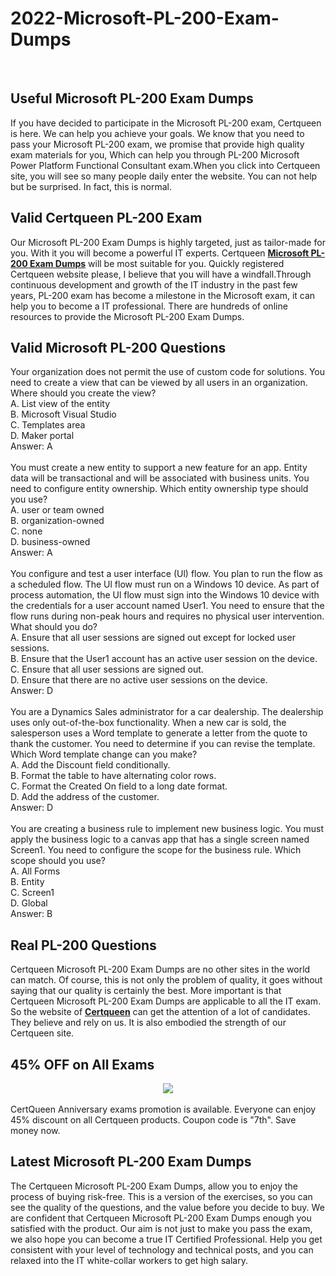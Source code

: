 # 2022-Microsoft-PL-200-Exam-Dumps
<br />
<h2>
	Useful Microsoft PL-200 Exam Dumps
</h2>
If you have decided to participate in the Microsoft PL-200 exam, Certqueen is here. We can help you achieve your goals. We know that you need to pass your Microsoft PL-200 exam, we promise that provide high quality exam materials for you, Which can help you through PL-200 Microsoft Power Platform Functional Consultant exam.When you click into Certqueen site, you will see so many people daily enter the website. You can not help but be surprised. In fact, this is normal.<br />
<h2>
	Valid Certqueen PL-200 Exam
</h2>
Our Microsoft PL-200 Exam Dumps is highly targeted, just as tailor-made for you. With it you will become a powerful IT experts. Certqueen <a href="https://www.certqueen.com/PL-200.html" target="_blank"><strong>Microsoft PL-200 Exam Dumps</strong></a> will be most suitable for you. Quickly registered Certqueen website please, I believe that you will have a windfall.Through continuous development and growth of the IT industry in the past few years, PL-200 exam has become a milestone in the Microsoft exam, it can help you to become a IT professional. There are hundreds of online resources to provide the Microsoft PL-200 Exam Dumps.<br />
<h2>
	Valid Microsoft PL-200 Questions
</h2>
Your organization does not permit the use of custom code for solutions. You need to create a view that can be viewed by all users in an organization. Where should you create the view? <br />
A. List view of the entity <br />
B. Microsoft Visual Studio <br />
C. Templates area <br />
D. Maker portal <br />
Answer: A<br />
<br />
You must create a new entity to support a new feature for an app. Entity data will be transactional and will be associated with business units. You need to configure entity ownership. Which entity ownership type should you use? <br />
A. user or team owned <br />
B. organization-owned <br />
C. none <br />
D. business-owned <br />
Answer: A<br />
<br />
You configure and test a user interface (Ul) flow. You plan to run the flow as a scheduled flow. The Ul flow must run on a Windows 10 device. As part of process automation, the Ul flow must sign into the Windows 10 device with the credentials for a user account named User1. You need to ensure that the flow runs during non-peak hours and requires no physical user intervention. What should you do? <br />
A. Ensure that all user sessions are signed out except for locked user sessions. <br />
B. Ensure that the User1 account has an active user session on the device. <br />
C. Ensure that all user sessions are signed out. <br />
D. Ensure that there are no active user sessions on the device. <br />
Answer: D<br />
<br />
You are a Dynamics Sales administrator for a car dealership. The dealership uses only out-of-the-box functionality. When a new car is sold, the salesperson uses a Word template to generate a letter from the quote to thank the customer. You need to determine if you can revise the template. Which Word template change can you make? <br />
A. Add the Discount field conditionally. <br />
B. Format the table to have alternating color rows. <br />
C. Format the Created On field to a long date format. <br />
D. Add the address of the customer. <br />
Answer: D<br />
<br />
You are creating a business rule to implement new business logic. You must apply the business logic to a canvas app that has a single screen named Screen1. You need to configure the scope for the business rule. Which scope should you use? <br />
A. All Forms <br />
B. Entity <br />
C. Screen1 <br />
D. Global <br />
Answer: B<br />
<h2>
	Real  PL-200 Questions
</h2>
Certqueen Microsoft PL-200 Exam Dumps are no other sites in the world can match. Of course, this is not only the problem of quality, it goes without saying that our quality is certainly the best. More important is that Certqueen Microsoft PL-200 Exam Dumps are applicable to all the IT exam. So the website of <a href="http://www.certqueen.com/" target="_blank"><strong>Certqueen</strong></a> can get the attention of a lot of candidates. They believe and rely on us. It is also embodied the strength of our Certqueen site.<br />
<h2>
	45% OFF on All Exams
</h2>
<div style="text-align:center;">
	<a href="https://www.certqueen.com/promotion.asp"><img src="http://www.h12-261.com/wp-content/uploads/2022/04/CQ-Anniversary-promo-e1650440206439.jpg" /></a>
</div>
<br />
CertQueen Anniversary exams promotion is available. Everyone can enjoy 45% discount on all Certqueen products. Coupon code is "7th". Save money now.
<h2>
	Latest Microsoft PL-200 Exam Dumps
</h2>
The Certqueen Microsoft PL-200 Exam Dumps, allow you to enjoy the process of buying risk-free. This is a version of the exercises, so you can see the quality of the questions, and the value before you decide to buy. We are confident that Certqueen Microsoft PL-200 Exam Dumps enough you satisfied with the product. Our aim is not just to make you pass the exam, we also hope you can become a true IT Certified Professional. Help you get consistent with your level of technology and technical posts, and you can relaxed into the IT white-collar workers to get high salary.
